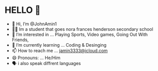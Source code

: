  # HELLO 👋
- 👋 Hi, I’m @JohnAmin1
- 🧑‍🎓 Im a student that goes nora frances henderson secondary school
- 👀 I’m interested in ... Playing Sports, Video games, Going Out With Friends, 
- 🌱 I’m currently learning ... Coding & Desinging
- 📫 How to reach me ... jamin3333@icloud.com
- 😄 Pronouns: ... He/Him
- 🗣️ i also speak diffrent languages


  
<!---
JohnAmin1/JohnAmin1 is a ✨ special ✨ repository because its `README.md` (this file) appears on your GitHub profile.
You can click the Preview link to take a look at your changes.
--->

